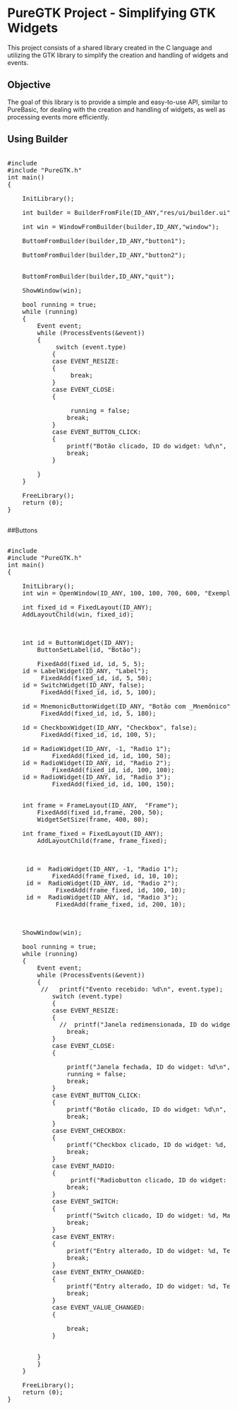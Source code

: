 # PureGTK Project - Simplifying GTK Widgets

This project consists of a shared library created in the C language and utilizing the GTK library to 
simplify the creation and handling of widgets and events.

## Objective

The goal of this library is to provide a simple and easy-to-use API, similar to PureBasic, for dealing with the 
creation and handling of widgets, as well as processing events more efficiently.

## Using Builder
<pre>

#include <stdio.h>
#include "PureGTK.h"
int main()
{
 
    InitLibrary();

    int builder = BuilderFromFile(ID_ANY,"res/ui/builder.ui");

    int win = WindowFromBuilder(builder,ID_ANY,"window");

    ButtomFromBuilder(builder,ID_ANY,"button1");

    ButtomFromBuilder(builder,ID_ANY,"button2");


    ButtomFromBuilder(builder,ID_ANY,"quit");

    ShowWindow(win);

	bool running = true;
	while (running)
	{
        Event event;
        while (ProcessEvents(&event))
        {
             switch (event.type)
            {
            case EVENT_RESIZE:
            {
                 break;
            }
            case EVENT_CLOSE:
            {

                 running = false;
                break;
            }
            case EVENT_BUTTON_CLICK:
            {
                printf("Botão clicado, ID do widget: %d\n", event.button.id );
                break;
            }
        
        }
	}
	
	FreeLibrary();
	return (0);
}

</pre>
##Buttons

<pre>

#include <stdio.h>
#include "PureGTK.h"
int main()
{
 
    InitLibrary();
    int win = OpenWindow(ID_ANY, 100, 100, 700, 600, "Exemplo");
    
    int fixed_id = FixedLayout(ID_ANY);
    AddLayoutChild(win, fixed_id);



    int id = ButtonWidget(ID_ANY);
        ButtonSetLabel(id, "Botão");
        
        FixedAdd(fixed_id, id, 5, 5);
    id = LabelWidget(ID_ANY, "Label");
         FixedAdd(fixed_id, id, 5, 50);
    id = SwitchWidget(ID_ANY, false);
         FixedAdd(fixed_id, id, 5, 100);

    id = MnemonicButtonWidget(ID_ANY, "Botão com _Mnemônico");
         FixedAdd(fixed_id, id, 5, 180);

    id = CheckboxWidget(ID_ANY, "Checkbox", false);
         FixedAdd(fixed_id, id, 100, 5);

    id = RadioWidget(ID_ANY, -1, "Radio 1");
            FixedAdd(fixed_id, id, 100, 50);
    id = RadioWidget(ID_ANY, id, "Radio 2");
            FixedAdd(fixed_id, id, 100, 100);
    id = RadioWidget(ID_ANY, id, "Radio 3");
            FixedAdd(fixed_id, id, 100, 150);


    int frame = FrameLayout(ID_ANY,  "Frame");
        FixedAdd(fixed_id,frame, 200, 50);
        WidgetSetSize(frame, 400, 80);

    int frame_fixed = FixedLayout(ID_ANY);
        AddLayoutChild(frame, frame_fixed);
        


     id =  RadioWidget(ID_ANY, -1, "Radio 1");
            FixedAdd(frame_fixed, id, 10, 10);
     id =  RadioWidget(ID_ANY, id, "Radio 2");
             FixedAdd(frame_fixed, id, 100, 10);
     id =  RadioWidget(ID_ANY, id, "Radio 3");
             FixedAdd(frame_fixed, id, 200, 10);



	ShowWindow(win);

	bool running = true;
	while (running)
	{
        Event event;
        while (ProcessEvents(&event))
        {
         //   printf("Evento recebido: %d\n", event.type);
            switch (event.type)
            {
            case EVENT_RESIZE:
            {
              //  printf("Janela redimensionada, ID do widget: %d   (%d:%d) \n", event.resize.id , event.resize.width, event.resize.height);
                break;
            }
            case EVENT_CLOSE:
            {

                printf("Janela fechada, ID do widget: %d\n", event.close.id);
                running = false;
                break;
            }
            case EVENT_BUTTON_CLICK:
            {
                printf("Botão clicado, ID do widget: %d\n", event.button.id );
                break;
            }
            case EVENT_CHECKBOX:
            {
                printf("Checkbox clicado, ID do widget: %d, Marcado: %s\n",                       event.button.id, event.button.checked ? "Sim" : "Não");
                break;
            }
            case EVENT_RADIO:
            {
                 printf("Radiobutton clicado, ID do widget: %d, Marcado: %s\n",                       event.button.id, event.button.checked ? "Sim" : "Não");
                break;
            }
            case EVENT_SWITCH:
            {
                printf("Switch clicado, ID do widget: %d, Marcado: %s\n",                       event.button.id, event.button.checked ? "Sim" : "Não");
                break;
            }
            case EVENT_ENTRY:
            {
                printf("Entry alterado, ID do widget: %d, Texto: %s\n",                       event.entry.id, event.entry.text);
                break;
            }
            case EVENT_ENTRY_CHANGED:
            {
                printf("Entry alterado, ID do widget: %d, Texto: %s\n",                       event.entry.id, event.entry.text);
                break;
            }
            case EVENT_VALUE_CHANGED:
            {

                break;
            }


        }
        }
	}
	
	FreeLibrary();
	return (0);
}

</pre>
